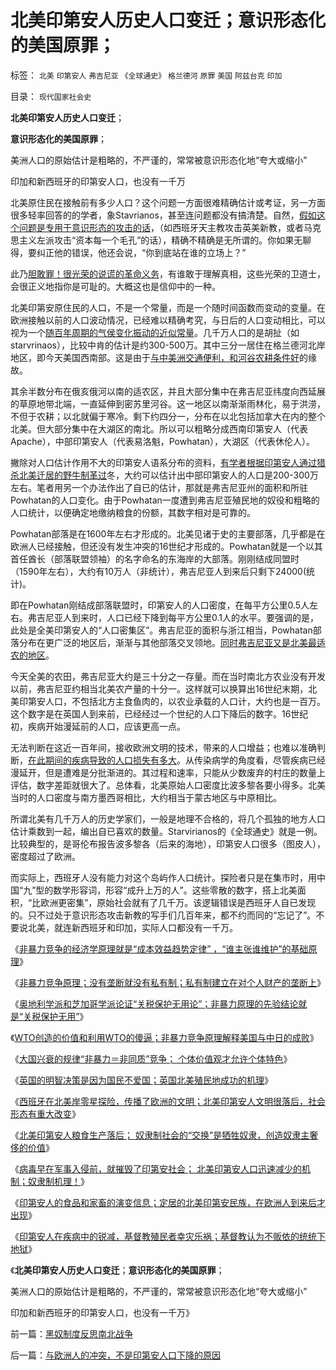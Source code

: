 # 北美印第安人历史人口变迁；意识形态化的美国原罪；

标签： `北美` `印第安人` `弗吉尼亚` `《全球通史》` `格兰德河` `原罪` `美国` `阿兹台克` `印加` 

目录： `现代国家社会史`

**北美印第安人历史人口变迁**；

**意识形态化的美国原罪**；

美洲人口的原始估计是粗略的，不严谨的，常常被意识形态化地“夸大或缩小”

印加和新西班牙的印第安人口，也没有一千万

北美原住民在接触前有多少人口？这个问题一方面很难精确估计或考证，另一方面很多轻率回答的的学者，象Stavrianos，甚至连问题都没有搞清楚。自然，[假如这个问题是专用于意识形态的攻击的话](../../../2011/1/19/“妖魔化美国”有全球“统一战线”.md)，（如西班牙天主教攻击英美新教，或者马克思主义左派攻击“资本每一个毛孔”的话），精确不精确是无所谓的。你如果无聊得，要纠正他的错误，他还会说，“你到底站在谁的立场上？”

此乃[胆敢罪！很光荣的说谎的革命义务](../../../2011/4/23/谁能无辜“胆敢辩护罪”和“胆敢进化罪”.md)，有谁敢于理解真相，这些光荣的卫道士，会很正义地指你是可耻的。大概这也是信仰中的一种。

北美印第安原住民的人口，不是一个常量，而是一个随时间函数而变动的变量。在欧洲接触以前的人口波动情况，已经难以精确考究，与日后的人口变动相比，可以视为一个[随百年周期的气侯变化振动的近似常量](%E6%94%BF%E6%B2%BB%E5%AE%B6%E5%B0%B1%E4%BC%9A%E7%94%A8%E4%BB%80%E4%B9%88%E6%A0%B7%E7%9A%84%E6%89%8B%E6%AE%B5%E5%88%A9%E7%94%A8%E5%9B%BD%E6%B0%91%E6%96%87%E5%8C%96%EF%BC%8C%E8%BF%99%E6%89%8D%E6%98%AF%E7%8E%B0%E5%AE%9E%E3%80%82)。几千万人口的是胡扯（如starvrinaos），比较中肯的估计是约300-500万。其中三分一居住在格兰德河北岸地区，即今天美国西南部。这是由于[与中美洲交通便利，和河谷农耕条件好](../../../2010/4/18/美洲文明摇篮是尤卡坦并且多次夭折.md)的缘故。

其余半数分布在俄亥俄河以南的适农区，并且大部分集中在弗吉尼亚纬度向西延展的草原地带北端，一直延伸到密苏里河谷。这一地区以南渐渐雨林化，易于洪涝，不但于农耕；以北就偏于寒冷。剩下约四分一，分布在以北包括加拿大在内的整个北美。但大部分集中在大湖区的南北。所以可以粗略分成西南印第安人（代表Apache），中部印第安人（代表易洛魁，Powhatan），大湖区（代表休伦人）。

撇除对人口估计作用不大的印第安人语系分布的资料，[有学者根据印第安人通过猎杀北美迁居的野牛制革过](../../../2009/7/6/美国残酷屠杀印第安人的历史真相.md)冬，大约可以估计出中部印第安人的人口是200-300万左右。笔者用另一个办法作出了自已的估计，那就是弗吉尼亚州的面积和所驻Powhatan的人口变化。由于Powhatan一度遭到弗吉尼亚殖民地的奴役和粗略的人口统计，以便确定地缴纳粮食的份额，其数字相对是可靠的。

Powhatan部落是在1600年左右才形成的。北美见诸于史的主要部落，几乎都是在欧洲人已经接触，但还没有发生冲突的16世纪才形成的。Powhatan就是一个以其首任酋长（部落联盟领袖）的名字命名的东海岸的大部落。刚刚结成同盟时（1590年左右），大约有10万人（非统计），弗吉尼亚人到来后只剩下24000(统计)。

即在Powhatan刚结成部落联盟时，印第安人的人口密度，在每平方公里0.5人左右。弗吉尼亚人到来时，人口已经下降到每平方公里0.1人的水平。要强调的是，此处是全美印第安人的“人口密集区”。弗吉尼亚的面积与浙江相当，Powhatan部落分布在更广泛的地区后，渐渐与其他部落交叉领地。[同时弗吉尼亚又是北美最适农的地区](../../../2009/7/6/美国残酷屠杀印第安人的历史真相.md)。

今天全美的农田，弗吉尼亚大约是三十分之一存量。而在当时南北方农业没有开发以前，弗吉尼亚约相当北美农产量的十分一。这样就可以换算出16世纪末期，北美印第安人口，不包括北方主食鱼肉的，以农业承载的人口计，大约也是一百万。这个数字是在英国人到来前，已经经过一个世纪的人口下降后的数字。16世纪初，疾病开始漫延前的人口，应该更高一点。

无法判断在这近一百年间，接收欧洲文明的技术，带来的人口增益；也难以准确判断，[在此期间的疾病导致的人口损失有多大](../../../2010/10/29/殖民地属民的真实处境；新大陆居民的恶梦是病毒.md)。从传染病学的角度看，尽管疾病已经漫延开，但是遭难是分批渐进的。其过程和速率，只能从少数废弃的村庄的数量上评估，数字差距就很大了。总体看，北美原始人口密度比波多黎各要小得多。北美当时的人口密度与南方墨西哥相比，大约相当于蒙古地区与中原相比。



所谓北美有几千万人的历史学家们，一般是地理不合格的，将几个孤独的地方人口估计乘数到一起，编出自已喜欢的数量。Starvirianos的《全球通史》就是一例。比较典型的，是哥伦布报告波多黎各（后来的海地），印第安人口很多（图皮人），密度超过了欧洲。

而实际上，西班牙人没有能力对这个岛屿作人口统计。探险者只是在集市时，用中国“九”型的数学形容词，形容“成升上万的人”。这些零散的数字，搭上北美面积，“比欧洲更密集”，原始社会就有了几千万。该逻辑错误是西班牙人自已发现的。只不过处于意识形态攻击新教的写手们几百年来，都不约而同的“忘记了”。不要说北美，就连新西班牙和印加，实际人口都没有一千万。

《[非暴力竞争的经济学原理就是“成本效益趋势定律”
，“谁主张谁维护”的基础原理](../../../2011/9/17/强国新兴不因争霸，帝国衰亡只因“护霸”.md)》

《[非暴力竞争原理；没有垄断就没有私有制；私有制建立在对个人财产的垄断上](../../../2011/9/17/非暴力竞争原理；没有垄断就没有私有制.md)》

《[奥地利学派和芝加哥学派论证“关税保护无用论”；非暴力原理的先验结论就是“关税保护无用”](../../../2011/9/17/非暴力竞争原理：关税保护幼稚产业很幼稚.md)》

《[WTO创造的价值和利用WTO的傻逼；非暴力竞争原理解释美国与中日的成败](../../../2011/9/17/非暴力竞争原理解释美中日的成败和WTO.md)》

《[大国兴衰的规律“非暴力＝非同质”竞争；
个体价值观才允许个体特色](../../../2011/9/22/大国兴衰的规律“非暴力＝非同质”竞争.md)》

《[英国的明智决策是因为国民不爱国；英国北美殖民地成功的机理](../../../2011/9/22/英国北美殖民地成功的机理即是非暴力竞争.md)》

《[西班牙在北美岸零星探险，传播了欧洲的文明；北美印第安人文明很落后，社会形态有重大改变](../../../2011/9/23/北美印第安人文明很落后，与欧洲接触后，社会形态有重大改变.md)》

《[北美印第安人粮食生产落后；
奴隶制社会的“交换”是牺牲奴隶，创造奴隶主奢侈的价值](../../../2011/9/23/北美印第安人粮食生产落后，粮食是重要贡品.md)》

《[病毒早在军事入侵前，就摧毁了印第安社会；
北美印第安人口迅速减少的机制；奴隶制机理！](../../../2011/9/23/病毒早在军事入侵前，就摧毁了印第安社会.md)》

《[印第安人的食品和家畜的演变信息；定居的北美印第安民族，在欧洲人到来后才出现](../../../2011/9/23/病毒早在军事入侵前，就摧毁了印第安社会.md)》

《[印第安人在疾病中的锐减，基督教殖民者幸灾乐祸；基督教认为不贩依的统统下地狱](../../../2011/9/23/印第安人口在疾病中的锐减，基督教殖民者幸灾乐祸.md)》

《**北美印第安人历史人口变迁**；**意识形态化的美国原罪**；

美洲人口的原始估计是粗略的，不严谨的，常常被意识形态化地“夸大或缩小”

印加和新西班牙的印第安人口，也没有一千万》

前一篇：[黑奴制度反思南北战争](../../../2011/9/23/黑奴制度反思南北战争.md)

后一篇：[与欧洲人的冲突，不是印第安人口下降的原因](../../../2011/9/24/与欧洲人的冲突，不是印第安人口下降的原因.md)